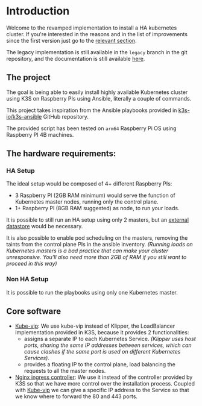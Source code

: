 # Introduction

Welcome to the revamped implementation to install a HA kubernetes cluster. If you're interested in the
reasons and in the list of improvements since the  first version just go to the [relevant section](improvements_since_first_version.md).

The legacy implementation is still available in the `legacy` branch in the git repository,
and the documentation is still available [here](legacy/index.md).

## The project

The goal is being able to easily install highly available Kubernetes cluster using K3S on Raspberry PIs
using Ansible, literally a couple of commands.

This project takes inspiration from the Ansible playbooks provided in [k3s-io/k3s-ansible](https://github.com/k3s-io/k3s-ansible)
GitHub repository.

The provided script has been tested on `arm64` Raspberry Pi OS using Raspberry PI 4B machines.

## The hardware requirements:

### HA Setup

The ideal setup would be composed of 4+ different Raspberry PIs:

- 3 Raspberry PI (2GB RAM minimum) would serve the function of Kubernetes master nodes, running only the control plane.
- 1+ Raspberry PI (8GB RAM suggested) as node, to run your loads.

It is possible to still run an HA setup using only 2 masters, but an [external datastore](https://rancher.com/docs/k3s/latest/en/installation/datastore)
would be necessary.

It is also possible to enable pod scheduling on the masters, removing the taints from
the control plane PIs in the ansible inventory. _(Running loads on Kubernetes masters is
a bad practice that can make your cluster unresponsive. You'll also need more than 2GB of
RAM if you still want to proceed in this way)_

### Non HA Setup

It is possible to run the playbooks using only one Kubernetes master.

## Core software

* [Kube-vip](https://kube-vip.chipzoller.dev/): We use kube-vip instead of Klipper, the LoadBalancer implementation 
  provided in K3S, because it provides 2 functionalities:
    * assigns a separate IP to each Kubernetes Service. _(Klipper uses host ports, sharing the same IP
      addresses between services, which can cause clashes if the same port is used on different Kubernetes Services)._
    * provides a floating IP to the control plane, load balancing the requests to all the master nodes.
* [Nginx ingress controller](https://kubernetes.github.io/ingress-nginx/): We use it instead of the controller provided
by K3S so that we have more control over the installation process. Coupled with [Kube-vip](https://kube-vip.chipzoller.dev/)
we can give a specific IP address to the Service so that we know where to forward the 80 and 443 ports.
